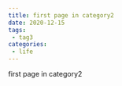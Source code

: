 ```yaml
---
title: first page in category2
date: 2020-12-15
tags:
 - tag3
categories: 
 - life
---
```


first page in category2